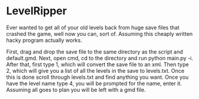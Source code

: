 # LevelRipper

Ever wanted to get all of your old levels back from huge save files that crashed the game, well now you can, sort of. 
Assuming this cheaply written hacky program actually works.

First, drag and drop the save file to the same directory as the script and default.gmd.
Next, open cmd, cd to the directory and run python main.py -i.
After that, first type 1, which will convert the save file to an xml.
Then type 2, which will give you a list of all the levels in the save to levels.txt.
Once this is done scroll through levels.txt and find anything you want.
Once you have the level name type 4, you will be prompted for the name, enter it.
Assuming all goes to plan you will be left with a gmd file.
